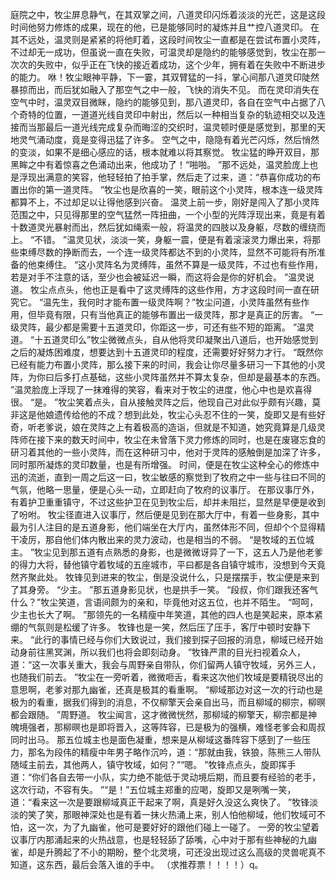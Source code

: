 庭院之中，牧尘屏息静气，在其双掌之间，八道灵印闪烁着淡淡的光芒，这是这段时间他努力修炼的成果，现在的他，已是能够同时的凝炼并且艹控八道灵印。
在其不远处，温灵则是紧紧的将他盯着，这段时间牧尘一直都是在尝试布置小灵阵，不过却无一成功，但虽说一直在失败，可温灵却是隐约的能够感觉到，牧尘在那一次次的失败中，似乎正在飞快的接近着成功，这个少年，拥有着在失败中不断进步的能力。
咻！牧尘眼神平静，下一霎，其双臂猛的一抖，掌心间那八道灵印陡然暴掠而出，而后犹如融入了那空气之中一般，飞快的消失不见。
而在灵印消失在空气中时，温灵双目微眯，隐约的能够见到，那八道灵印，各自在空气中占据了八个奇特的位置，一道道光线自灵印中射出，然后以一种相当复杂的轨迹相交以及连接而当那最后一道光线完成复杂而晦涩的交织时，温灵顿时便是感觉到，那里的天地灵气涌动度，竟是变得迅猛了许多。
空气之中，隐隐有着光芒闪烁，然后悄然的变淡，如果不是细心感应的话，根本就难以将其察觉。
牧尘猛的睁开双目，那黑眸之中有着惊喜之色涌动出来，他成功了！“啪啪。
”那不远处，温灵脸庞上也是浮现出满意的笑容，他轻轻拍了拍手掌，然后走了过来，道：“恭喜你成功的布置出你的第一道灵阵。
”牧尘也是欣喜的一笑，眼前这个小灵阵，根本连一级灵阵都算不上，不过却足以让得他感到兴奋。
温灵上前一步，刚好是闯入了那小灵阵范围之中，只见得那里的空气猛然一阵扭曲，一个小型的光阵浮现出来，竟是有着十数道灵光暴射而出，然后犹如绳索一般，将温灵的四肢以及身躯，尽数的缠绕而上。
“不错。
”温灵见状，淡淡一笑，身躯一震，便是有着滚滚灵力爆出来，将那些束缚尽数的挣断而去，一个连一级灵阵都达不到的小灵阵，显然不可能将有所准备的他束缚住。
“这小灵阵名为灵缚阵，虽然不算是一级灵阵，不过也有些作用，若是对手不注意的话，至少也会被延迟一瞬，而这将会是你的好机会。
”温灵说道。
牧尘点点头，他也正是看中了这灵缚阵的这些作用，方才这段时间一直在研究它。
“温先生，我何时才能布置一级灵阵啊？”牧尘问道，小灵阵虽然有些作用，但毕竟有限，只有当他真正的能够布置出一级灵阵，那才是真正的厉害。
“一级灵阵，最少都是需要十五道灵印，你距这一步，可还有些不短的距离。
”温灵道。
“十五道灵印么”牧尘微微点头，自从他将灵印凝聚出八道后，也开始感觉到之后的凝炼困难度，想要达到十五道灵印的程度，还需要好好努力才行。
“既然你已经有能力布置小灵阵，那么接下来的时间，我会让你尽量多研习一下其他的小灵阵，为你曰后多打点基础，这些小灵阵虽然并不算太复杂，但却是最基本的东西。
”温灵脸庞上浮现了一抹难得的笑容，看来对于牧尘的进度，他心中也是欢喜得很。
“是。
”牧尘笑着点头，自从接触灵阵之后，他现自己对此似乎颇有兴趣，莫非这是他娘遗传给他的不成？想到此处，牧尘心头忍不住的一笑，旋即又是有些好奇，听老爹说，娘在灵阵之上有着极高的造诣，但就是不知道，她究竟算是几级灵阵师在接下来的数天时间中，牧尘在未曾落下灵力修炼的同时，也是在废寝忘食的研习着其他的一些小灵阵，而在这种研习中，他对于灵阵的感触倒是加深了许多，同时那所凝炼的灵印数量，也是有所增强。
时间，便是在牧尘这种全心的修炼中迅的流逝，直到一周之后这一曰，牧尘敏感的察觉到了牧府之中一些与往曰不同的气氛，他略一思量，便是心头一动，立即赶向了牧府的议事厅。
在那议事厅外，有着护卫重重镇守，不过这些护卫在见到牧尘后，却并未阻拦，显然是早便是收到了吩咐。
牧尘径直进入议事厅，然后便是见到在那大厅中，有着一些身影，其中最为引人注目的是五道身影，他们端坐在大厅内，虽然体形不同，但却个个显得精干凌厉，那自他们体内散出来的灵力波动，也是相当的不弱。
“是牧域的五位城主。
”牧尘见到那五道有点熟悉的身影，也是微微讶异了一下，这五人乃是他老爹的得力大将，替他镇守着牧域的五座城市，平曰都是各自镇守城市，没想到今天竟然齐聚此处。
牧锋见到进来的牧尘，倒是没说什么，只是摆摆手，牧尘便是来到了其身旁。
“少主。
”那五道身影见状，也是拱手一笑。
“段叔，你们跟我还客气什么？”牧尘笑道，言语间颇为的亲和，毕竟他对这五位，也并不陌生。
“呵呵，少主也长大了啊。
”那领先的一名精瘦中年笑道，其他的四人也是笑起来，原本紧绷的气氛则是松缓了许多。
牧锋也是一笑，然后压了压手，客厅中顿时安静下来。
“此行的事情已经与你们大致说过，我们接到探子回报的消息，柳域已经开始动身前往黑冥渊，所以我们也将会即刻动身。
”牧锋严肃的目光扫视着众人，道：“这一次事关重大，我会与周野亲自带队，你们留两人镇守牧域，另外三人，也随我们前去。
”牧尘在一旁听着，微微咂舌，看来这次他们牧域是要精锐尽出的意思啊，老爹对那九幽雀，还真是极其的看重啊。
“柳域那边对这一次的行动也是极为的看重，据我们得到的消息，不仅柳擎天会亲自出马，而且柳域的柳宗，柳暝都会跟随。
”周野道。
牧尘闻言，这才微微恍然，那柳域的柳擎天，柳宗都是神魄境强者，那柳暝也是即将晋入，这等阵容，已是极为的强横，难怪老爹会和周叔同时出马。
那五位城主也是面色凝重，想来是从柳域这番阵容下感到了一些压力，那名为段伟的精瘦中年男子略作沉吟，道：“那就由我，铁狼，陈熊三人带队随域主前去，其他两人，镇守牧域，如何？”“嗯。
”牧锋点点头，旋即挥手道：“你们各自去带一小队，实力绝不能低于灵动境后期，而且要有经验的老手，这次行动，不容有失。
”“是！”五位城主郑重的应喝，旋即又是咧嘴一笑，道：“看来这一次是要跟柳域真正干起来了啊，真是好久没这么爽快了。
”牧锋淡淡的笑了笑，那眼神深处也是有着一抹火热涌上来，别人怕他柳域，他们牧域可不怕，这一次，为了九幽雀，他可是要好好的跟他们碰上一碰了。
一旁的牧尘望着议事厅内那涌起来的火热战意，也是轻轻舔了舔嘴，心中对于那有些神秘的九幽雀，却是升腾起了不小的期盼，整个北灵境，可还没出现过这么高级的灵兽呢真不知道，这东西，最后会落入谁的手中。
（求推荐票！！！！）q。
